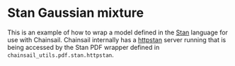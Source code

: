 # Stan Gaussian mixture
This is an example of how to wrap a model defined in the [Stan](https://mc-stan.org) language for use with Chainsail.
Chainsail internally has a [httpstan](https://github.com/stan-dev/httpstan) server running that is being accessed by the Stan PDF wrapper defined in `chainsail_utils.pdf.stan.httpstan`.

